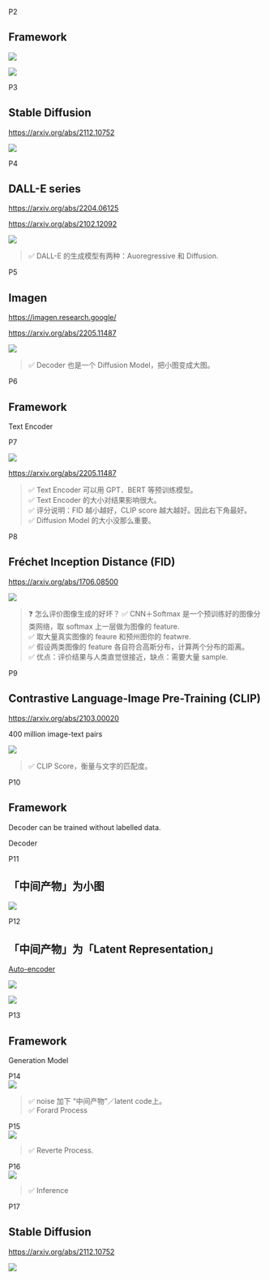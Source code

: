 
P2   
## Framework 

![](./assets/lhy2-2-1.png) 

![](./assets/lhy2-2-2.png) 

P3   
## Stable Diffusion 

<https://arxiv.org/abs/2112.10752>  

![](./assets/lhy2-3.png) 

P4   
## DALL-E series 
<https://arxiv.org/abs/2204.06125>

<https://arxiv.org/abs/2102.12092>

![](./assets/lhy2-4.png) 

> &#x2705; DALL-E 的生成模型有两种：Auoregressive 和 Diffusion.   


P5   
## Imagen 

<https://imagen.research.google/>

<https://arxiv.org/abs/2205.11487>


![](./assets/lhy2-5-1.png) 

> &#x2705; Decoder 也是一个 Diffusion Model，把小图变成大图。    


P6   
## Framework 

Text Encoder   



P7   

![](./assets/lhy2-7-1.png) 

<https://arxiv.org/abs/2205.11487>


> &#x2705; Text Encoder 可以用 GPT．BERT 等预训练模型。      
> &#x2705; Text Encoder 的大小对结果影响很大。  
> &#x2705; 评分说明：FID 越小越好，CLIP score 越大越好。因此右下角最好。   
> &#x2705; Diffusion Model 的大小没那么重要。   


P8   
## Fréchet Inception Distance (FID)

<https://arxiv.org/abs/1706.08500>


![](./assets/lhy2-8.png) 


> &#x2753; 怎么评价图像生成的好坏？
> &#x2705; CNN＋Softmax 是一个预训练好的图像分类网络，取 softmax 上一层做为图像的 feature.   
> &#x2705; 取大量真实图像的 feaure 和预州图你的 featwre.   
> &#x2705; 假设两类图像的 feature 各自符合高斯分布，计算两个分布的距离。    
> &#x2705; 优点：评价结果与人类直觉很接近，缺点：需要大量 sample.   


P9   
## Contrastive Language-Image Pre-Training (CLIP) 

<https://arxiv.org/abs/2103.00020>

400 million image-text pairs  


![](./assets/lhy2-9-1.png) 


> &#x2705; CLIP Score，衡量与文字的匹配度。   

P10   
## Framework

Decoder can be trained without labelled data.   

Decoder



P11  
## 「中间产物」为小图

![](./assets/lhy2-11-1.png) 

P12   
## 「中间产物」为「Latent Representation」

<u>Auto-encoder</u>

![](./assets/lhy2-12-1.png) 

![](./assets/lhy2-12-2.png) 


P13   
## Framework 

Generation Model   



P14   
![](./assets/lhy2-14.png) 

> &#x2705; noise 加下 “中间产物”／latent code上。    
> &#x2705; Forard Process    

P15   
![](./assets/lhy2-15.png) 

> &#x2705; Reverte Process.    

P16   
![](./assets/lhy2-16.png) 

> &#x2705; Inference    


P17   
## Stable Diffusion 

<https://arxiv.org/abs/2112.10752>

![](./assets/lhy2-17.png) 


